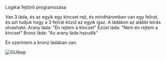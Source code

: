 Logikai fejtörő programozása

Van 3 láda, és az egyik egy kincset rejt, és mindháromban van egy felirat, és azt tudjuk hogy a 3 felirat közül az egyik igaz.
A ládákon az alábbi leírás olvasható: 
  Arany láda: "Én rejtem a kincset"
  Ezüst láda: "Nem én rejtem a kincset"
  Bronz láda: "Az arany láda hazudik"

Én szerintem a bronz ládában van.

![GUIkep](https://github.com/user-attachments/assets/00dc9728-52e4-41a0-adcf-cab8cecd24c0)

